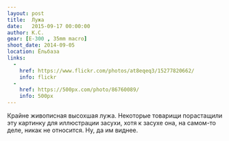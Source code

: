 ```yaml
---
layout: post
title:  Лужа
date:   2015-09-17 00:00:00
author: К.С.
gear: [E-300 , 35mm macro]
shoot_date: 2014-09-05
location: Ёльбаза
links:
  -
    href: https://www.flickr.com/photos/at8eqeq3/15277820662/
    info: flickr
  -
    href: https://500px.com/photo/86760089/
    info: 500px
---
```


Крайне живописная высохшая лужа. Некоторые товарищи порастащили эту картинку для иллюстрации засухи, хотя к засухе она, на самом-то деле, никак не относится. Ну, да им виднее.
